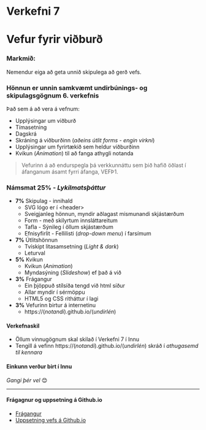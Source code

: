 # Verkefni 7 

# Vefur fyrir viðburð

### Markmið:
Nemendur eiga að geta unnið skipulega að gerð vefs.

### Hönnun er unnin samkvæmt undirbúnings- og skipulagsgögnum 6. verkefnis

Það sem á að vera á vefnum:

  * Upplýsingar um viðburð
  * Tímasetning
  * Dagskrá
  * Skráning á viðburðinn (_aðeins útlit forms - engin virkni_)
  * Upplýsingar um fyrirtækið sem heldur viðburðinn
  * Kvikun (_Animation_) til að fanga athygli notanda

> Vefurinn á að endurspegla þá verkkunnáttu sem þið hafið öðlast í áfanganum ásamt fyrri áfanga, VEFÞ1. 

### Námsmat 25% - _Lykilmatsþáttur_

-	**7%** Skipulag - innihald  
   	* SVG lógo er í &lt;header>
    * Sveigjanleg hönnun, myndir aðlagast mismunandi skjástærðum
    * Form - með skilyrtum innsláttareitum
    * Tafla - Sýnileg í öllum skjástærðum
    * Efnisyfirlit - Fellilisti (_drop-down menu_) í farsímum
-	**7%** Útlitshönnun  
    * Tvískipt litasamsetning (_Light & dark_) 
    * Leturval
- **5%** Kvikun  
    * Kvikun (_Animation_) 
    * Myndasýning (_Slideshow_) ef það á við
- **3%** Frágangur 
    * Ein þjöppuð stílsíða tengd við html síður
    * Allar myndir í sérmöppu 
    * HTML5 og CSS ritháttur í lagi
- **3%** Vefurinn birtur á internetinu 
    * https://(_notandi_).github.io/(_undirlén_)

#### Verkefnaskil

- Öllum vinnugögnum skal skilað í Verkefni 7 í Innu 
- Tengill á vefinn https://(_notandi_).github.io/(_undirlén_) skráð í _athugasemd til kennara_

#### Einkunn verður birt í Innu

_Gangi þér vel_ 😊

---

#### Frágagnur og uppsetning á Github.io

* [Frágangur](Frágangur)
* [Uppsetning vefs á Github.io](uppsetning-github.io)


